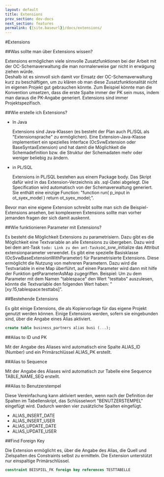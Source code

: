 ```yaml
---
layout: default
title: Extensions
prev_section: dev-docs
next_section: features
permalink: {{site.baseurl}}/docs/extensions/
---
```


#Extensions

##Was sollte man über Extensions wissen?

Extensions ermöglichen viele sinnvolle Zusatzfunktionen bei der Arbeit mit der OC-Schemaverwaltung die man normalerweise gar nicht in erwägung ziehen würde.
<br/>Deshalb ist es sinnvoll sich damit vor Einsatz der OC-Schemaverwaltung kurz zu beschäftigen, um zu klären ob man diese Zusatzfunktionalität nicht im eigenen Projekt gut gebrauchen könnte. Zum Beispiel könnte man die Konvention umsetzen, dass die erste Spalte immer der PK sein muss, indem man daraus die PK-Angabe generiert. Extensions sind immer Projektspezifisch.

##Wie erstelle ich Extensions?

- In Java

  Extensions sind Java-Klassen (es besteht der Plan auch PL/SQL als "Extensionsprache" zu ermöglichen). Eine Extension-Java-Klasse implementiert ein spezielles Interface (OcSvwExtension oder BaseSyntaxExtension) und hat damit die Möglichkeit die Schemadefinition bzw. die Struktur der Schemadaten mehr oder weniger beliebig zu ändern.

- in PL/SQL

  Extensions in PL/SQL bestehen aus einem Package body. Das Skript dafür wird in das Extension-Verzeichnis als .sql-Datei abgelegt. Die Specification wird automatisch von der Schemaverwaltung generiert. Sie enthält eine einzige Function: "function run( p_input in ot_syex_model ) return ot_syex_model;".

Bevor man eine eigene Extension schreibt sollte man sich die Beispiel-Extensions ansehen, bei komplexeren Extensions sollte man vorher jemanden fragen der sich damit auskennt.

##Wie funktionieren Parameter mit Extensions?

Es besteht die Möglichkeit Extensions zu parametrisiern. Dazu gibt es die Möglichkeit eine Textvariable an alle Extensions zu übergeben. Dazu wird bei dem ant-Task `todo: Link zu den ant-Tasks`oc_svw_initialize das Attribut extensionparameter verwendet. Es gibt eine spezielle Basisklasse (OcSvwBaseExtensionWithParameter) für Parametrisierte Extensions. Diese ermöglicht die Nutzung von mehreren Parametern. Dazu wird die Testvariable in eine Map überführt, auf einen Parameter wird dann mit hilfe der Funktion getParameterAsMap zugegriffen. Beispiel: Um zu dem Parameter mit dem Namen "tablespace" den Wert "testtabs" auszulesen, könnte die Textvariable den folgenden Wert haben: "[xy:15,tablespace:testtabs]".

##Bestehende Extensions

Es gibt einige Extensions, die als Kopiervorlage für das eigene Projekt genutzt werden können. Einige Extensions werden, sofern sie eingebunden sind, über die Angabe eines Alias aktiviert.

```sql
create table business_partners alias busi (...);
```

##Alias to ID und PK

Mit der Angabe des Aliases wird automatisch eine Spalte ALIAS_ID (Number) und ein Primärschlüssel ALIAS_PK erstellt.

##Alias to Sequence

Mit der Angabe des Aliases wird automatisch zur Tabelle eine Sequence TABLE_NAME_SEQ erstellt.

##Alias to Benutzerstempel

Diese Vereinfachung kann aktiviert werden, wenn nach der Definition der Spalten im Tabellenskript, das Schlüsselwort "BENUTZERSTEMPEL" eingefügt wird. Dadurch werden vier zusätzliche Spalten eingefügt.

- ALIAS_INSERT_DATE
- ALIAS_INSERT_USER
- ALIAS_UPDATE_DATE
- ALIAS_UPDATE_USER

##Find Foreign Key

Die Extension ermöglicht es, über die Angabe des Alias, die Quell und Zielspalten des Constraints selbst zu ermitteln. Die Extension unterstützt nur einspaltige Primärschlüssel.

```sql
constraint BEISPIEL_FK foreign key references TESTTABELLE
```
